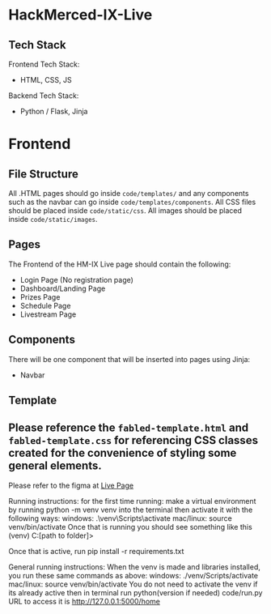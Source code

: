# HackMerced-IX-Live
## Tech Stack
Frontend Tech Stack:
- HTML, CSS, JS

Backend Tech Stack:
- Python / Flask, Jinja
# Frontend
## File Structure
All .HTML pages should go inside `code/templates/` and any components such as the navbar can go inside `code/templates/components`. 
All CSS files should be placed inside `code/static/css`.
All images should be placed inside `code/static/images`.
## Pages
The Frontend of the HM-IX Live page should contain the following:
- Login Page (No registration page)
- Dashboard/Landing Page
- Prizes Page
- Schedule Page
- Livestream Page
## Components
There will be one component that will be inserted into pages using Jinja:
- Navbar
## Template
Please reference the `fabled-template.html` and `fabled-template.css` for referencing CSS classes created for the convenience of styling some general elements.
---
Please refer to the figma at [Live Page](https://www.figma.com/file/BL2BJZ0EzKiqzcg5Edo2v7/HackMerced-Live-Page?type=design&mode=design&t=IsQik3AzlhBLkRTd-1)

Running instructions: 
for the first time running: 
make a virtual environment by running python -m venv venv into the terminal
then activate it with the following ways:
windows: .\venv\Scripts\activate
mac/linux: source venv/bin/activate
Once that is running you should see something like this 
(venv) C:[path to folder]>

Once that is active, run pip install -r requirements.txt
 
General running instructions:
When the venv is made and libraries installed, you run these same commands as above:
windows: ./venv/Scripts/activate
mac/linux: source venv/bin/activate
You do not need to activate the venv if its already active
then in terminal run python(version if needed) code/run.py
URL to access it is
http://127.0.0.1:5000/home
